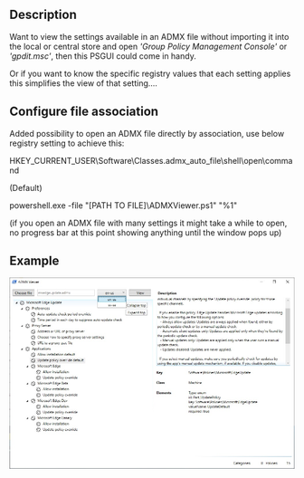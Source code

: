 ## Description

Want to view the settings available in an ADMX file without importing it into the local or central store and open *'Group Policy Management Console'* or *'gpdit.msc'*, then this PSGUI could come in handy.

Or if you want to know the specific registry values that each setting applies this simplifies the view of that setting....

## Configure file association

Added possibility to open an ADMX file directly by association, use below registry setting to achieve this:

HKEY_CURRENT_USER\Software\Classes\.admx_auto_file\shell\open\command

(Default)

powershell.exe -file "[PATH TO FILE]\ADMXViewer.ps1" "%1"

(if you open an ADMX file with many settings it might take a while to open, no progress bar at this point showing anything until the window pops up)

## Example
![An example of how msedgeupdate.admx would look like while opened with this tool](images/ExampleView.jpg)
